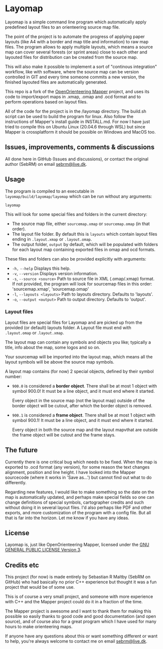 # Layomap

Layomap is a simple command line program which automatically apply predefined layout files to an orienteering source map file.

The point of the project is to automate the progress of applying paper layouts (like A4 with a border and map title and information) to raw map files. The program allows to apply multiple layouts, which means a source map can cover several forests (or sprint areas) close to each other and layouted files for distribution can be created from the source map.

This will also make it possible to implement a sort of "continous integration" workflow, like with software, where the source map can be version controlled in GIT and every time someone commits a new version, the finished layouted files are automatically generated.

This repo is a fork of the [OpenOrienteering Mapper](https://www.openorienteering.org/apps/mapper/) project, and uses its code to import/export maps in .xmap, .omap and .ocd format and to perform operations based on layout files.

All of the code for the project is in the /layomap directory. The build.sh script can be used to build the program for linux. Also follow the instructions of Mapper's install guide in INSTALL.md.
For now I have just tried to compile this on Ubuntu Linux (20.04.6 through WSL) but since Mapper is crossplatform it should be possible on Windows and MacOS too.

## Issues, improvements, comments & discussions

All done here in GitHub (Issues and discussions), or contact the original author (SebRM) on email [sebrm@live.dk](mailto:sebrm@live.dk).

## Usage

The program is compiled to an executable in `layomap/build/layomap/layomap` which can be run without any arguments:

`layomap`

This will look for some special files and folders in the current directory:

- The source map file, either `sourcemap.xmap` or `sourcemap.omap` (in that order).
- The layout file folder. By default this is `layouts` which contain layout files ending in `.layout.xmap` or `.layout.omap`.
- The output folder, `output` by default, which will be populated with folders for each layout map containing exported files in omap and ocd formats.

These files and folders can also be provided explicitly with arguments:

- `-h,` `--help` Displays this help.
- `-v`, `--version` Displays version information.
- `-s`, `--source <source>` Path to source file in XML (.omap/.xmap) format. If
  not provided, the program will look for sourcemap
  files in this order:
  'sourcemap.xmap', 'sourcemap.omap'
- `-l`, `--layouts <layouts>` Path to layouts directory. Defaults to 'layouts'.
- `-o`, `--output <output>` Path to output directory. Defaults to 'output'.

### Layout files

Layout files are special files for Layomap and are picked up from the provided (or default) layouts folder. A Layout file must end with `.layout.omap` or .`layout.xmap`.

The layout map can contain any symbols and objects you like; typically a title, info about the map, some logos and so on.

Your sourcemap will be imported into the layout map, which means all the layout symbols will be above the source map symbols.

A layout map contains (for now) 2 special objects, defined by their symbol number:

- `900.0` is considered a **border object**. There shall be at most 1 object with symbol 900.0! It must be a line object, and it must end where it started.

  Every object in the source map (not the layout map) outside of the border object will be cutout, after which the border object is removed.

- `900.1` is considered a **frame object**. There shall be at most 1 object with symbol 900.1! It must be a line object, and it must end where it started.

  Every object in both the source map and the layout mapvthat are outside the frame object will be cutout and the frame stays.

## The future

Currently there is one critical bug which needs to be fixed. When the map is exported to .ocd format (any version), for some reason the text changes alignment, position and line height. I have looked into the Mapper sourcecode (where it works in 'Save as...') but cannot find out what to do differently.

Regarding new features, I would like to make something so the date on the map is automatically updated, and perhaps make special fields so one can change definitions of special symbols, cartographer credits and such without doing it in several layout files. I'd also perhaps like PDF and other exports, and more customization of the program with a config file. But all that is far into the horizon. Let me know if you have any ideas.

## License

Layomap is, just like OpenOrienteering Mapper, licensed under the [GNU GENERAL PUBLIC LICENSE Version 3](https://www.gnu.org/licenses/gpl.html).

## Credits etc

This project (for now) is made entirely by Sebastian R Maltby (SebRM on GitHub) who had basically no prior C++ experience but thought it was a fun project that would be of some use.

This is of course a very small project, and someone with more experience with C++ and the Mapper project could do it in a fraction of the time.

The Mapper project is awesome and I want to thank them for making this possible so easily thanks to good code and good documentation (and open source), and of course also for a great program which I have used for many hours to make orienteering maps.

If anyone have any questions about this or want something different or want to help, you're always welcome to contact me on email [sebrm@live.dk](mailto:sebrm@live.dk).
